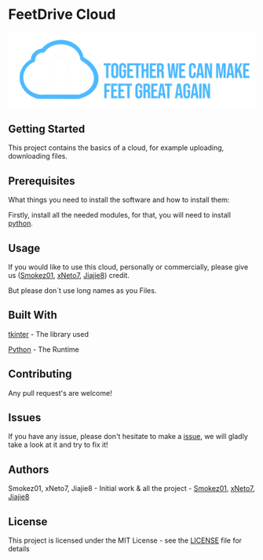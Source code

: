 # FeetDrive Cloud

![Clean & Simple Design](images/feetdrive.png)

## Getting Started

This project contains the basics of a cloud, for example uploading, downloading files.

## Prerequisites

What things you need to install the software and how to install them:

Firstly, install all the needed modules, for that, you will need to install [python](https://www.python.org/downloads/).

## Usage

If you would like to use this cloud, personally or commercially, please give us ([Smokez01](https://github.com/Smokez01), [xNeto7](https://github.com/xNeto7), [Jiajie8](https://github.com/Jiajie8)) credit.

But please don´t use long names as you Files.

## Built With

[tkinter](https://docs.python.org/3/library/tkinter.html) - The library used

[Python](https://www.python.org/) - The Runtime

## Contributing
Any pull request's are welcome!

## Issues

If you have any issue, please don't hesitate to make a [issue](https://github.com/Smokez01/Projekt/issues), we will gladly take a look at it and try to fix it!

## Authors

Smokez01, xNeto7, Jiajie8 - Initial work & all the project - [Smokez01](https://github.com/Smokez01), [xNeto7](https://github.com/xNeto7), [Jiajie8](https://github.com/Jiajie8)

## License

This project is licensed under the MIT License - see the [LICENSE](https://github.com/Smokez01/Projekt/blob/main/LICENSE) file for details
